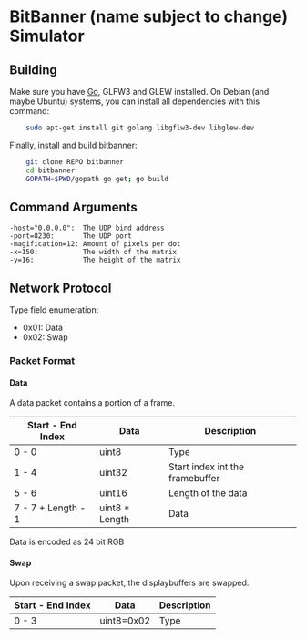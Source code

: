 BitBanner (name subject to change) Simulator
============================================

## Building

Make sure you have [Go](http://golang.org/dl), GLFW3 and GLEW installed.
On Debian (and maybe Ubuntu) systems, you can install all dependencies with this command:
```sh
	sudo apt-get install git golang libgflw3-dev libglew-dev
```

Finally, install and build bitbanner:
```sh
	git clone REPO bitbanner
	cd bitbanner
	GOPATH=$PWD/gopath go get; go build
```

## Command Arguments

	-host="0.0.0.0":  The UDP bind address
	-port=8230:       The UDP port
	-magification=12: Amount of pixels per dot
	-x=150:           The width of the matrix
	-y=16:            The height of the matrix

## Network Protocol

Type field enumeration:
* 0x01: Data
* 0x02: Swap

### Packet Format

#### Data
A data packet contains a portion of a frame.

| Start - End Index  | Data           | Description                     |
| ------------------ | -------------- | ------------------------------- |
| 0 - 0              | uint8          | Type                            |
| 1 - 4              | uint32         | Start index int the framebuffer |
| 5 - 6              | uint16         | Length of the data              |
| 7 - 7 + Length - 1 | uint8 * Length | Data                            |

Data is encoded as 24 bit RGB

#### Swap
Upon receiving a swap packet, the displaybuffers are swapped.

| Start - End Index | Data       | Description |
| ----------------- | ---------- | ----------- |
| 0  - 3            | uint8=0x02 | Type        |
